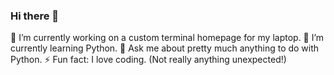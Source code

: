 ### Hi there 👋
🔭 I’m currently working on a custom terminal homepage for my laptop.
🌱 I’m currently learning Python.
💬 Ask me about pretty much anything to do with Python.
⚡ Fun fact: I love coding. (Not really anything unexpected!)
